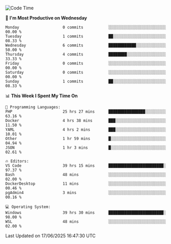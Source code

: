 <!--START_SECTION:waka-->
![Code Time](http://img.shields.io/badge/Code%20Time-5%2C111%20hrs%2058%20mins-blue)

📅 **I'm Most Productive on Wednesday** 

```text
Monday                   0 commits           ░░░░░░░░░░░░░░░░░░░░░░░░░   00.00 % 
Tuesday                  1 commits           ██░░░░░░░░░░░░░░░░░░░░░░░   08.33 % 
Wednesday                6 commits           ████████████░░░░░░░░░░░░░   50.00 % 
Thursday                 4 commits           ████████░░░░░░░░░░░░░░░░░   33.33 % 
Friday                   0 commits           ░░░░░░░░░░░░░░░░░░░░░░░░░   00.00 % 
Saturday                 0 commits           ░░░░░░░░░░░░░░░░░░░░░░░░░   00.00 % 
Sunday                   1 commits           ██░░░░░░░░░░░░░░░░░░░░░░░   08.33 % 
```


📊 **This Week I Spent My Time On** 

```text
💬 Programming Languages: 
PHP                      25 hrs 27 mins      ████████████████░░░░░░░░░   63.16 % 
Docker                   4 hrs 38 mins       ███░░░░░░░░░░░░░░░░░░░░░░   11.50 % 
YAML                     4 hrs 2 mins        ███░░░░░░░░░░░░░░░░░░░░░░   10.01 % 
Other                    1 hr 59 mins        █░░░░░░░░░░░░░░░░░░░░░░░░   04.94 % 
JSON                     1 hr 3 mins         █░░░░░░░░░░░░░░░░░░░░░░░░   02.61 % 

🔥 Editors: 
VS Code                  39 hrs 15 mins      ████████████████████████░   97.37 % 
Bash                     48 mins             ░░░░░░░░░░░░░░░░░░░░░░░░░   02.00 % 
DockerDesktop            11 mins             ░░░░░░░░░░░░░░░░░░░░░░░░░   00.46 % 
pgAdmin4                 3 mins              ░░░░░░░░░░░░░░░░░░░░░░░░░   00.16 % 

💻 Operating System: 
Windows                  39 hrs 30 mins      ████████████████████████░   98.00 % 
WSL                      48 mins             ░░░░░░░░░░░░░░░░░░░░░░░░░   02.00 % 
```


 Last Updated on 17/06/2025 16:47:30 UTC
<!--END_SECTION:waka-->
